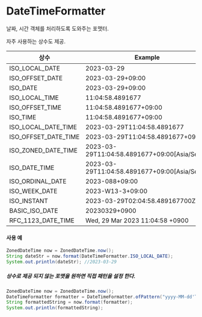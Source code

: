 # DateTimeFormatter

날짜, 시간 객체를 처리하도록 도와주는 포맷터.

자주 사용하는 상수도 제공.

| 상수 | Example |
| ---- | ---- |
|  ISO_LOCAL_DATE|2023-03-29|
|ISO_OFFSET_DATE|2023-03-29+09:00|
|ISO_DATE|2023-03-29+09:00|
|ISO_LOCAL_TIME|11:04:58.4891677|
|ISO_OFFSET_TIME|11:04:58.4891677+09:00|
|ISO_TIME|11:04:58.4891677+09:00|
|ISO_LOCAL_DATE_TIME|2023-03-29T11:04:58.4891677|
|ISO_OFFSET_DATE_TIME|2023-03-29T11:04:58.4891677+09:00|
|ISO_ZONED_DATE_TIME|2023-03-29T11:04:58.4891677+09:00[Asia/Seoul]|
|ISO_DATE_TIME|2023-03-29T11:04:58.4891677+09:00[Asia/Seoul]|
|ISO_ORDINAL_DATE|2023-088+09:00|
|ISO_WEEK_DATE|2023-W13-3+09:00|
|ISO_INSTANT|2023-03-29T02:04:58.489167700Z|
|BASIC_ISO_DATE|20230329+0900|
|RFC_1123_DATE_TIME  |Wed, 29 Mar 2023 11:04:58 +0900|

####  사용 예

``` java
ZonedDateTime now = ZonedDateTime.now();
String dateStr = now.format(DateTimeFormatter.ISO_LOCAL_DATE);
System.out.println(dateStr); //2023-03-29
```

##### 상수로 제공 되지 않는 포맷을 원하면 직접 패턴을 설정 한다.

```java
ZonedDateTime now = ZonedDateTime.now();
DateTimeFormatter formatter = DateTimeFormatter.ofPattern("yyyy-MM-dd'T'HH:mm:ss.SSSZ");
String formattedString = now.format(formatter);
System.out.println(formattedString);
```


